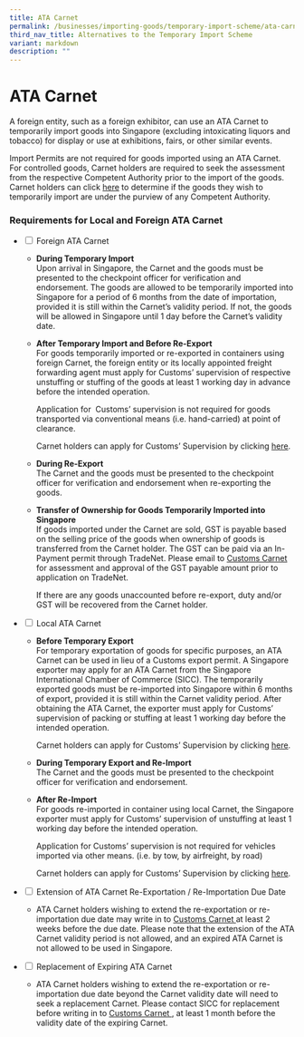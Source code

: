 ```yaml
---
title: ATA Carnet
permalink: /businesses/importing-goods/temporary-import-scheme/ata-carnet/
third_nav_title: Alternatives to the Temporary Import Scheme
variant: markdown
description: ""
---
```

# ATA Carnet

A foreign entity, such as a foreign exhibitor, can use an ATA Carnet to temporarily import goods into Singapore (excluding intoxicating liquors and tobacco) for display or use at exhibitions, fairs, or other similar events.

Import Permits are not required for goods imported using an ATA Carnet. For controlled goods, Carnet holders are required to seek the assessment from the respective Competent Authority prior to the import of the goods. Carnet holders can click [here](https://www.tradenet.gov.sg/tradenet/portlets/search/searchHSCA/searchInitHSCA.do) to determine if the goods they wish to temporarily import are under the purview of any Competent Authority.

### Requirements for Local and Foreign ATA Carnet

<ul class="jekyllcodex_accordion">
<li>
    <input id="accordion1" type="checkbox">
    <label for="accordion1">Foreign ATA Carnet</label>
<div>
	<ul>
		<li><b>During Temporary Import</b><br>
				Upon arrival in Singapore, the Carnet and the goods must be presented to the checkpoint officer for verification and endorsement. The goods are allowed to be temporarily imported into Singapore for a period of 6 months from the date of importation, provided it is still within the Carnet’s validity period. If not, the goods will be allowed in Singapore until 1 day before the Carnet’s validity date. <br>
</li></ul>
	<ul>
   <li><b>After Temporary Import and Before Re-Export</b><br>	
         For goods temporarily imported or re-exported in containers using foreign Carnet, the foreign entity or its locally appointed freight forwarding agent must apply for Customs’ supervision of respective unstuffing or stuffing of the goods at least 1 working day in advance before the intended operation.

Application for &nbsp;Customs’ supervision is not required for goods transported via conventional means (i.e. hand-carried) at point of clearance.
		 
Carnet holders can apply for Customs’ Supervision by clicking [here](https://eservices.customs.gov.sg/scripts/customs/supervision/supermenu.asp).</li>
	</ul>
	
<ul>
   <li><b>During Re-Export</b><br>	
The Carnet and the goods must be presented to the checkpoint officer for verification and endorsement when re-exporting the goods.
</li>
	</ul>
	<ul>
   <li><b>Transfer of Ownership for Goods Temporarily Imported into Singapore</b><br>	
If goods imported under the Carnet are sold, GST is payable based on the selling price of the goods when ownership of goods is transferred from the Carnet holder. The GST can be paid via an In-Payment permit through TradeNet. Please email to <a href="mailto:Customs_Carnet@customs.gov.sg"> Customs Carnet </a> for assessment and approval of the GST payable amount prior to application on TradeNet.
		 
 If there are any goods unaccounted before re-export, duty and/or GST will be recovered from the Carnet holder.
	</li>
	</ul>
	<ul>
	</ul></div></li>

<li>
	<input id="accordion2" type="checkbox">
    <label for="accordion2">Local ATA Carnet</label>
<div>
      <ul>
				<li><b>Before Temporary Export</b><br>
For temporary exportation of goods for specific purposes, an ATA Carnet can be used in lieu of a Customs export permit. A Singapore exporter may apply for an ATA Carnet from the Singapore International Chamber of Commerce (SICC). The temporarily exported goods must be re-imported into Singapore within 6 months of export, provided it is still within the Carnet validity period. After obtaining the ATA Carnet, the exporter must apply for Customs’ supervision of packing or stuffing at least 1 working day before the intended operation. 
					
Carnet holders can apply for Customs’ Supervision by clicking [here](https://eservices.customs.gov.sg/scripts/customs/supervision/supermenu.asp).
				</li></ul>
	<ul>
				<li><b>During Temporary Export and Re-Import</b><br>
The Carnet and the goods must be presented to the checkpoint officer for verification and endorsement.
</li>
				</ul>
		<ul>
				<li><b>After Re-Import</b><br>
For goods re-imported in container using local Carnet, the Singapore exporter must apply for Customs’ supervision of unstuffing at least 1 working day before the intended operation. 

Application for Customs’ supervision is not required for vehicles imported via other means.
(i.e. by tow, by airfreight, by road)

Carnet holders can apply for Customs’ Supervision by clicking <a href="https://eservices.customs.gov.sg/scripts/customs/supervision/supermenu.asp">here</a>.
</li>
				</ul>
			<ul>
    </ul></div>
	</li>
<li>
	<input id="accordion3" type="checkbox">
    <label for="accordion3">Extension of ATA Carnet Re-Exportation / Re-Importation Due Date</label>
<div>
      <ul>
				<li>ATA Carnet holders wishing to extend the re-exportation or re-importation due date may write in to <a href="mailto:Customs_Carnet@customs.gov.sg"> Customs Carnet </a> at least 2 weeks before the due date. Please note that the extension of the ATA Carnet validity period is not allowed, and an expired ATA Carnet is not allowed to be used in Singapore.<br>
</li>
				</ul>
			<ul>
	</ul></div></li>
	<li>
	<input id="accordion4" type="checkbox">
    <label for="accordion4">Replacement of Expiring ATA Carnet</label>
<div>
      <ul>
				<li>ATA Carnet holders wishing to extend the re-exportation or re-importation due date beyond the Carnet validity date will need to seek a replacement Carnet. Please contact SICC for replacement before writing in to <a href="mailto:Customs_Carnet@customs.gov.sg"> Customs Carnet </a>, at least 1 month before the validity date of the expiring Carnet.<br>
</li>
				</ul>
			<ul>
    </ul></div></li></ul>